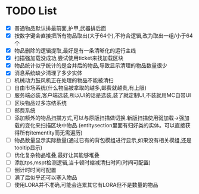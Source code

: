 # TODO List

- [x] 普通物品默认排最前面,护甲,武器排后面
- [x] 按数字键会直接把所有物品取出(大于64个),不符合逻辑,改为取出一组/小于64个
- [x] 物品删除的逻辑提取,最好是有一条清晰化的运行主线
- [x] 扫描强加载没成功,尝试使用ticket来找加载区块
- [x] 物品统计似乎统计的是合并后的物品,导致显示清理的物品数量很少
- [x] 消息系统缺少清理了多少实体
- [ ] 机械动力鼓风机正在处理的物品不能被清扫
- [ ] 自由市场系统(什么物品被拿取的越多,邮费就越贵,有上限)
- [ ] 服务端必装,客户端选装,所以UI的话是选装,装了就定制UI,不装就用MC自带UI
- [ ] 区块物品过多冻结系统
- [ ] 邮费系统
- [ ] 添加额外的物品扫描方式,可以与原版扫描做切换.新版扫描使用弱加载->强加载的变化来扫描区块中物品.(entitysection里面有归好类的实体。可以直接获得所有itementity而无需遍历)
- [ ] 物品数量显示实际数量(通过已有的背包模组进行显示,如果没有相关模组,还是tooltip显示)
- [ ] 优化复杂物品堆叠,最好让其能够堆叠
- [ ] 添加tps,mspt检测逻辑,当卡顿时缩减清扫时间(时间可配置)
- [ ] 倒计时时间可配置
- [ ] 满了后似乎还可以塞入物品
- [ ] 使用LORA并不准确,可能会连累其它有LORA但不是数量的物品